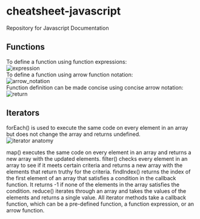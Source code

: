 # cheatsheet-javascript
Repository for Javascript Documentation


## Functions
To define a function using function expressions:<br>
![expression](https://github.com/user-attachments/assets/abb7c0ae-0492-447b-b173-4dd66dc8cb9a)
<br>
To define a function using arrow function notation:<br>
![arrow_notation](https://github.com/user-attachments/assets/c458794f-bd9d-44f5-9d44-eb5b6daf56f3)
<br>
Function definition can be made concise using concise arrow notation:<br>
![return](https://github.com/user-attachments/assets/e00ef0cc-4673-4872-8689-d166044de1bf)
<br>


## Iterators
forEach() is used to execute the same code on every element in an array but does not change the array and returns undefined.<br>
![iterator anatomy](https://github.com/user-attachments/assets/05de0dae-b4a7-498a-ac33-ecde888c7d43)
  
map() executes the same code on every element in an array and returns a new array with the updated elements.
filter() checks every element in an array to see if it meets certain criteria and returns a new array with the elements
that return truthy for the criteria.</li>
findIndex() returns the index of the first element of an array that satisfies a condition in the callback function. It returns -1 if none of the elements in the array satisfies the condition.
reduce() iterates through an array and takes the values of the elements and returns a single value.
All iterator methods take a callback function, which can be a pre-defined function, a function expression, or an arrow function.







